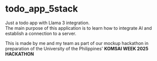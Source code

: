 # todo_app_5stack

Just a todo app with Llama 3 integration.<br>
The main purpose of this application is to learn how to integrate AI and establish a connection to a server. <br>

This is made by me and my team as part of our mockup hackathon in preparation of the University of the Philippines' <b>KOMSAI WEEK 2025 HACKATHON<b>